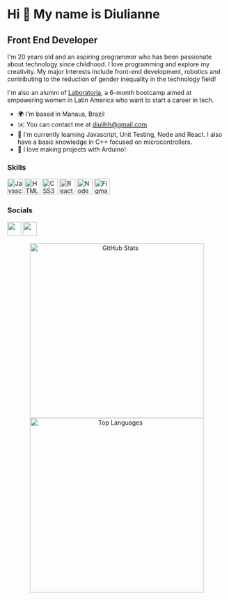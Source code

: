 Hi 👋 My name is Diulianne
==========================

Front End Developer
-----------------------------

I'm 20 years old and an aspiring programmer who has been passionate about technology since childhood. I love programming and explore my creativity. My major interests include front-end development, robotics and contributing to the reduction of gender inequality in the technology field!

I'm also an alumni of [Laboratoria](https://www.laboratoria.la/en), a 6-month bootcamp aimed at empowering women in Latin America who want to start a career in tech.

* 🌍  I'm based in Manaus, Brazil
* ✉️  You can contact me at [diulihh@gmail.com](mailto:diulihh@gmail.com)
* 🧠  I'm currently learning Javascript, Unit Testing, Node and React. I also have a basic knowledge in C++ focused on microcontrollers.
* 🤖  I love making projects with Arduino!

### Skills

<p align="left">
<a href="https://developer.mozilla.org/en-US/docs/Web/JavaScript" target="_blank" rel="noreferrer"><img src="https://raw.githubusercontent.com/danielcranney/readme-generator/main/public/icons/skills/javascript-colored.svg" width="36" height="36" alt="Javascript" /></a>
<a href="https://developer.mozilla.org/en-US/docs/Glossary/HTML5" target="_blank" rel="noreferrer"><img src="https://raw.githubusercontent.com/danielcranney/readme-generator/main/public/icons/skills/html5-colored.svg" width="36" height="36" alt="HTML5" /></a>
<a href="https://www.w3.org/TR/CSS/#css" target="_blank" rel="noreferrer"><img src="https://raw.githubusercontent.com/danielcranney/readme-generator/main/public/icons/skills/css3-colored.svg" width="36" height="36" alt="CSS3" /></a>
<a href="https://reactjs.org/" target="_blank" rel="noreferrer"><img src="https://raw.githubusercontent.com/danielcranney/readme-generator/main/public/icons/skills/react-colored.svg" width="36" height="36" alt="React" /></a>
<a href="https://nodejs.org/en/" target="_blank" rel="noreferrer"><img src="https://raw.githubusercontent.com/danielcranney/readme-generator/main/public/icons/skills/nodejs-colored.svg" width="36" height="36" alt="NodeJS" /></a>
<a href="https://www.figma.com/" target="_blank" rel="noreferrer"><img src="https://raw.githubusercontent.com/danielcranney/readme-generator/main/public/icons/skills/figma-colored.svg" width="36" height="36" alt="Figma" /></a>
  
</p>

### Socials

<p align="left"> <a href="https://github.com/Diulianne" target="_blank" rel="noreferrer"><img src="https://raw.githubusercontent.com/danielcranney/readme-generator/main/public/icons/socials/github-dark.svg" width="32" height="32" /></a> <a href="https://www.linkedin.com/in/diulianneoliveira/" target="_blank" rel="noreferrer"><img src="https://raw.githubusercontent.com/danielcranney/readme-generator/main/public/icons/socials/linkedin.svg" width="32" height="32" /></a></p>

<p align="center">
    <img src="https://github-readme-stats.vercel.app/api?username=diulianne&show_icons=true&title_color=fff&icon_color=7159c1&text_color=f8f8f2&bg_color=171c24&count_private=true" alt="GitHub Stats" width="400" > <br/>
    <img src="https://github-readme-stats.vercel.app/api/top-langs/?username=diulianne&layout=compact&title_color=fff&text_color=f8f8f2&hide=java&bg_color=171c24" alt="Top Languages" width="400" >
</p>




